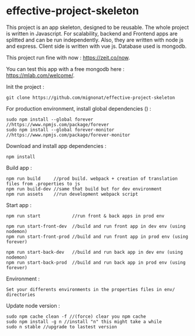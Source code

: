 # effective-project-skeleton

This project is an app skeleton, designed to be reusable. The whole project is written in Javascript. For scalability, backend and Frontend apps are splitted and can be run independently. Also, they are written with node js and express. Client side is written with vue js. Database used is mongodb.

This project run fine with now : https://zeit.co/now.

You can test this app with a free mongodb here : https://mlab.com/welcome/.


Init the project :

    git clone https://github.com/mignonat/effective-project-skeleton


For production environment, install global dependencies () :

    sudo npm install --global forever //https://www.npmjs.com/package/forever
    sudo npm install --global forever-monitor //https://www.npmjs.com/package/forever-monitor


Download and install app dependencies :

    npm install


Build app :

    npm run build     //prod build. webpack + creation of translation files from .properties to js
    npm run build-dev //same that build but for dev environment
    npm run assets    //run development webpack script

Start app :

    npm run start            //run front & back apps in prod env

    npm run start-front-dev  //build and run front app in dev env (using nodemon)
    npm run start-front-prod //build and run front app in prod env (using forever)

    npm run start-back-dev   //build and run back app in dev env (using nodemon)
    npm run start-back-prod  //build and run back app in prod env (using forever)


Environment :

    Set your differents environments in the properties files in env/ directories


Update node version :

    sudo npm cache clean -f //(force) clear you npm cache
    sudo npm install -g n //install "n" this might take a while
    sudo n stable //upgrade to lastest version
